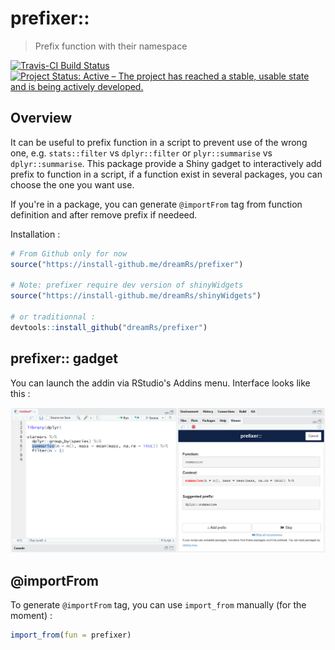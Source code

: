 # prefixer::

> Prefix function with their namespace

[![Travis-CI Build Status](https://travis-ci.org/dreamRs/prefixer.svg?branch=master)](https://travis-ci.org/dreamRs/prefixer)
[![Project Status: Active – The project has reached a stable, usable state and is being actively developed.](http://www.repostatus.org/badges/latest/active.svg)](http://www.repostatus.org/#active)


## Overview

It can be useful to prefix function in a script to prevent use of the wrong one, e.g. `stats::filter` vs `dplyr::filter` or `plyr::summarise` vs `dplyr::summarise`.
This package provide a Shiny gadget to interactively add prefix to function in a script, if a function exist in several packages, you can choose the one you want use.

If you're in a package, you can generate `@importFrom` tag from function definition and after remove prefix if needeed.


Installation :

```r
# From Github only for now
source("https://install-github.me/dreamRs/prefixer")

# Note: prefixer require dev version of shinyWidgets
source("https://install-github.me/dreamRs/shinyWidgets")

# or traditionnal :
devtools::install_github("dreamRs/prefixer")
```


## prefixer:: gadget

You can launch the addin via RStudio's Addins menu. Interface looks like this :

![prefixer](inst/img/prefixerUI.png)


## @importFrom

To generate `@importFrom` tag, you can use `import_from` manually (for the moment) :

```r
import_from(fun = prefixer)
```

